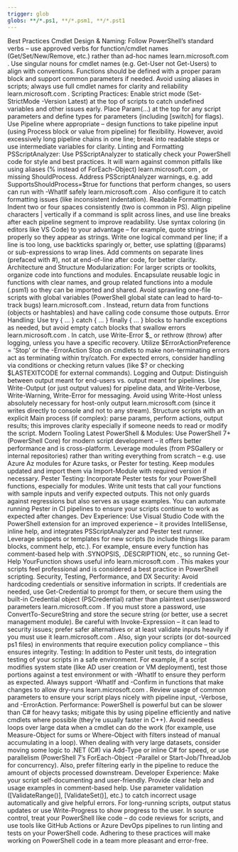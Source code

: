 ```yaml
---
trigger: glob
globs: **/*.ps1, **/*.psm1, **/*.pst1
---
```


Best Practices
Cmdlet Design & Naming: Follow PowerShell’s standard verbs – use approved verbs for function/cmdlet names
(Get/Set/New/Remove, etc.) rather than ad-hoc names
learn.microsoft.com
. Use singular nouns for cmdlet names (e.g. Get-User not Get-Users) to align with conventions. Functions should be
defined with a proper param block and support common parameters if needed. Avoid using aliases in scripts; always use
full cmdlet names for clarity and reliability
learn.microsoft.com
.
Scripting Practices: Enable strict mode (Set-StrictMode -Version Latest) at the top of scripts to catch undefined variables and other issues early. Place Param(...) at the top for any script parameters and define types for parameters (including [switch] for flags). Use Pipeline where appropriate – design functions to take pipeline input (using Process block or value from pipeline) for flexibility. However, avoid excessively long pipeline chains in one line; break into readable steps or use intermediate variables for clarity.
Linting and Formatting
PSScriptAnalyzer: Use PSScriptAnalyzer to statically check your PowerShell code for style and best practices. It will
warn against common pitfalls like using aliases (% instead of ForEach-Object)
learn.microsoft.com
, or missing ShouldProcess. Address PSScriptAnalyzer warnings, e.g. add SupportsShouldProcess=$true for functions that
perform changes, so users can run with -WhatIf safely
learn.microsoft.com
. Also configure it to catch formatting issues (like inconsistent indentation).
Readable Formatting: Indent two or four spaces consistently (two is common in PS). Align pipeline characters |
vertically if a command is split across lines, and use line breaks after each pipeline segment to improve readability.
Use syntax coloring (in editors like VS Code) to your advantage – for example, quote strings properly so they appear as
strings. Write one logical command per line; if a line is too long, use backticks sparingly or, better, use splatting
(@params) or sub-expressions to wrap lines. Add comments on separate lines (prefaced with #), not at end-of-line after
code, for better clarity.
Architecture and Structure
Modularization: For larger scripts or toolkits, organize code into functions and modules. Encapsulate reusable logic in
functions with clear names, and group related functions into a module (.psm1) so they can be imported and shared. Avoid
sprawling one-file scripts with global variables (PowerShell global state can lead to hard-to-track bugs)
learn.microsoft.com
. Instead, return data from functions (objects or hashtables) and have calling code consume those outputs.
Error Handling: Use try { ... } catch { ... } finally { ... } blocks to handle exceptions as needed, but avoid empty
catch blocks that swallow errors
learn.microsoft.com
. In catch, use Write-Error $_ or rethrow (throw) after logging, unless you have a specific recovery. Utilize
$ErrorActionPreference = 'Stop' or the -ErrorAction Stop on cmdlets to make non-terminating errors act as terminating
within try/catch. For expected errors, consider handling via conditions or checking return values (like $? or checking
$LASTEXITCODE for external commands).
Logging and Output: Distinguish between output meant for end-users vs. output meant for pipelines. Use Write-Output (or
just output values) for pipeline data, and Write-Verbose, Write-Warning, Write-Error for messaging. Avoid using
Write-Host unless absolutely necessary for host-only output
learn.microsoft.com
 (since it writes directly to console and not to any stream). Structure scripts with an explicit Main process (if
 complex): parse params, perform actions, output results; this improves clarity especially if someone needs to read or
 modify the script.
Modern Tooling
Latest PowerShell & Modules: Use PowerShell 7+ (PowerShell Core) for modern script development – it offers better
performance and is cross-platform. Leverage modules (from PSGallery or internal repositories) rather than writing
everything from scratch – e.g. use Azure Az modules for Azure tasks, or Pester for testing. Keep modules updated and
import them via Import-Module with required version if necessary.
Pester Testing: Incorporate Pester tests for your PowerShell functions, especially for modules. Write unit tests that
call your functions with sample inputs and verify expected outputs. This not only guards against regressions but also
serves as usage examples. You can automate running Pester in CI pipelines to ensure your scripts continue to work as
expected after changes.
Dev Experience: Use Visual Studio Code with the PowerShell extension for an improved experience – it provides
IntelliSense, inline help, and integrates PSScriptAnalyzer and Pester test runner. Leverage snippets or templates for
new scripts (to include things like param blocks, comment help, etc.). For example, ensure every function has
comment-based help with .SYNOPSIS, .DESCRIPTION, etc., so running Get-Help YourFunction shows useful info
learn.microsoft.com
. This makes your scripts feel professional and is considered a best practice in PowerShell scripting.
Security, Testing, Performance, and DX
Security: Avoid hardcoding credentials or sensitive information in scripts. If credentials are needed, use
Get-Credential to prompt for them, or secure them using the built-in Credential object (PSCredential) rather than
plaintext user/password parameters
learn.microsoft.com
. If you must store a password, use ConvertTo-SecureString and store the secure string (or better, use a secret
management module). Be careful with Invoke-Expression – it can lead to security issues; prefer safer alternatives or at
least validate inputs heavily if you must use it
learn.microsoft.com
. Also, sign your scripts (or dot-sourced ps1 files) in environments that require execution policy compliance – this
ensures integrity.
Testing: In addition to Pester unit tests, do integration testing of your scripts in a safe environment. For example,
if a script modifies system state (like AD user creation or VM deployment), test those portions against a test
environment or with -WhatIf to ensure they perform as expected. Always support -WhatIf and -Confirm in functions that
make changes to allow dry-runs
learn.microsoft.com
. Review usage of common parameters to ensure your script plays nicely with pipeline input, -Verbose, and -ErrorAction.
Performance: PowerShell is powerful but can be slower than C# for heavy tasks; mitigate this by using pipeline
efficiently and native cmdlets where possible (they’re usually faster in C++). Avoid needless loops over large data
when a cmdlet can do the work (for example, use Measure-Object for sums or Where-Object with filters instead of manual
accumulating in a loop). When dealing with very large datasets, consider moving some logic to .NET (C#) via Add-Type or
inline C# for speed, or use parallelism (PowerShell 7’s ForEach-Object -Parallel or Start-Job/ThreadJob for
concurrency). Also, prefer filtering early in the pipeline to reduce the amount of objects processed downstream.
Developer Experience: Make your script self-documenting and user-friendly. Provide clear help and usage examples in comment-based help. Use parameter validation ([ValidateRange()], [ValidateSet()], etc.) to catch incorrect usage automatically and give helpful errors. For long-running scripts, output status updates or use Write-Progress to show progress to the user. In source control, treat your PowerShell like code – do code reviews for scripts, and use tools like GitHub Actions or Azure DevOps pipelines to run linting and tests on your PowerShell code. Adhering to these practices will make working on PowerShell code in a team more pleasant and error-free.
